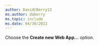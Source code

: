 ```yaml
---
author: DavidCBerry13
ms.author: daberry
ms.topic: include
ms.date: 04/30/2022
---
```

Choose the **Create new Web App...** option.
